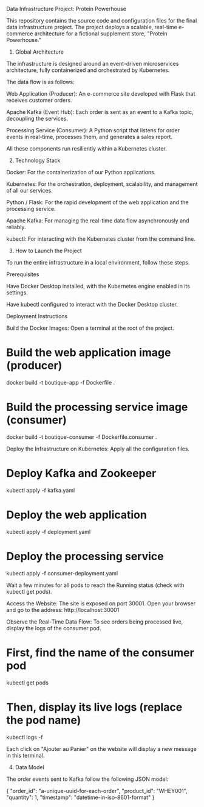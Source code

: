 Data Infrastructure Project: Protein Powerhouse

This repository contains the source code and configuration files for the final data infrastructure project. The project deploys a scalable, real-time e-commerce architecture for a fictional supplement store, "Protein Powerhouse."

1. Global Architecture

The infrastructure is designed around an event-driven microservices architecture, fully containerized and orchestrated by Kubernetes.

The data flow is as follows:

Web Application (Producer): An e-commerce site developed with Flask that receives customer orders.

Apache Kafka (Event Hub): Each order is sent as an event to a Kafka topic, decoupling the services.

Processing Service (Consumer): A Python script that listens for order events in real-time, processes them, and generates a sales report.

All these components run resiliently within a Kubernetes cluster.

2. Technology Stack

Docker: For the containerization of our Python applications.

Kubernetes: For the orchestration, deployment, scalability, and management of all our services.

Python / Flask: For the rapid development of the web application and the processing service.

Apache Kafka: For managing the real-time data flow asynchronously and reliably.

kubectl: For interacting with the Kubernetes cluster from the command line.

3. How to Launch the Project

To run the entire infrastructure in a local environment, follow these steps.

Prerequisites

Have Docker Desktop installed, with the Kubernetes engine enabled in its settings.

Have kubectl configured to interact with the Docker Desktop cluster.

Deployment Instructions

Build the Docker Images:
Open a terminal at the root of the project.

# Build the web application image (producer)
docker build -t boutique-app -f Dockerfile .

# Build the processing service image (consumer)
docker build -t boutique-consumer -f Dockerfile.consumer .


Deploy the Infrastructure on Kubernetes:
Apply all the configuration files.

# Deploy Kafka and Zookeeper
kubectl apply -f kafka.yaml

# Deploy the web application
kubectl apply -f deployment.yaml

# Deploy the processing service
kubectl apply -f consumer-deployment.yaml


Wait a few minutes for all pods to reach the Running status (check with kubectl get pods).

Access the Website:
The site is exposed on port 30001. Open your browser and go to the address:
http://localhost:30001

Observe the Real-Time Data Flow:
To see orders being processed live, display the logs of the consumer pod.

# First, find the name of the consumer pod
kubectl get pods

# Then, display its live logs (replace the pod name)
kubectl logs -f <boutique-consumer-pod-name>


Each click on "Ajouter au Panier" on the website will display a new message in this terminal.

4. Data Model

The order events sent to Kafka follow the following JSON model:

{
  "order_id": "a-unique-uuid-for-each-order",
  "product_id": "WHEY001",
  "quantity": 1,
  "timestamp": "datetime-in-iso-8601-format"
}
